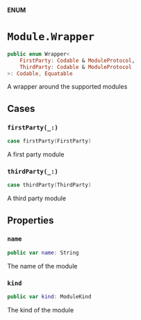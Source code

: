**ENUM**

# `Module.Wrapper`

```swift
public enum Wrapper<
    FirstParty: Codable & ModuleProtocol,
    ThirdParty: Codable & ModuleProtocol
>: Codable, Equatable
```

A wrapper around the supported modules

## Cases
### `firstParty(_:)`

```swift
case firstParty(FirstParty)
```

A first party module

### `thirdParty(_:)`

```swift
case thirdParty(ThirdParty)
```

A third party module

## Properties
### `name`

```swift
public var name: String
```

The name of the module

### `kind`

```swift
public var kind: ModuleKind
```

The kind of the module
